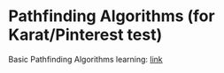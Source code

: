 # Pathfinding Algorithms (for Karat/Pinterest test)

Basic Pathfinding Algorithms learning: [link](https://www.geeksforgeeks.org/unique-paths-in-a-grid-with-obstacles/)